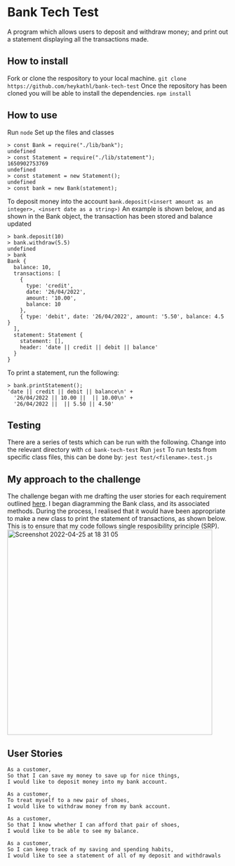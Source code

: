 # Bank Tech Test

A program which allows users to deposit and withdraw money; and print out a statement displaying all the transactions made.

## How to install
Fork or clone the respository to your local machine.
`git clone https://github.com/heykathl/bank-tech-test`
Once the repository has been cloned you will be able to install the dependencies.
`npm install`

## How to use
Run `node`
Set up the files and classes
```
> const Bank = require("./lib/bank");
undefined
> const Statement = require("./lib/statement");
1650902753769
undefined
> const statement = new Statement();
undefined
> const bank = new Bank(statement);
``` 

To deposit money into the account
`bank.deposit(<insert amount as an integer>, <insert date as a string>)`
An example is shown below, and as shown in the Bank object, the transaction has been stored and balance updated
```
> bank.deposit(10)
> bank.withdraw(5.5)
undefined
> bank
Bank {
  balance: 10,
  transactions: [
    {
      type: 'credit',
      date: '26/04/2022',
      amount: '10.00',
      balance: 10
    },
    { type: 'debit', date: '26/04/2022', amount: '5.50', balance: 4.5 }
  ],
  statement: Statement {
    statement: [],
    header: 'date || credit || debit || balance'
  }
}
```
To print a statement, run the following:
```
> bank.printStatement();
'date || credit || debit || balance\n' +
  '26/04/2022 || 10.00 ||  || 10.00\n' +
  '26/04/2022 ||  || 5.50 || 4.50'
```

## Testing
There are a series of tests which can be run with the following.
Change into the relevant directory with `cd bank-tech-test`
Run `jest` 
To run tests from specific class files, this can be done by:
`jest test/<filename>.test.js`

## My approach to the challenge
The challenge began with me drafting the user stories for each requirement outlined [here](https://github.com/makersacademy/course/blob/main/individual_challenges/bank_tech_test.md). 
I began diagramming the Bank class, and its associated methods. During the process, I realised that it would have been appropriate to make a new class to print the statement of transactions, as shown below. This is to ensure that my code follows single resposibility principle (SRP).
<img width="467" alt="Screenshot 2022-04-25 at 18 31 05" src="https://user-images.githubusercontent.com/74867241/165142380-2c53bab0-56b4-4146-8773-3e7da5420617.png">

## User Stories
```
As a customer,
So that I can save my money to save up for nice things,
I would like to deposit money into my bank account.
```
```
As a customer,
To treat myself to a new pair of shoes,
I would like to withdraw money from my bank account.
```
```
As a customer,
So that I know whether I can afford that pair of shoes,
I would like to be able to see my balance.
```
```
As a customer,
So I can keep track of my saving and spending habits,
I would like to see a statement of all of my deposit and withdrawals
```